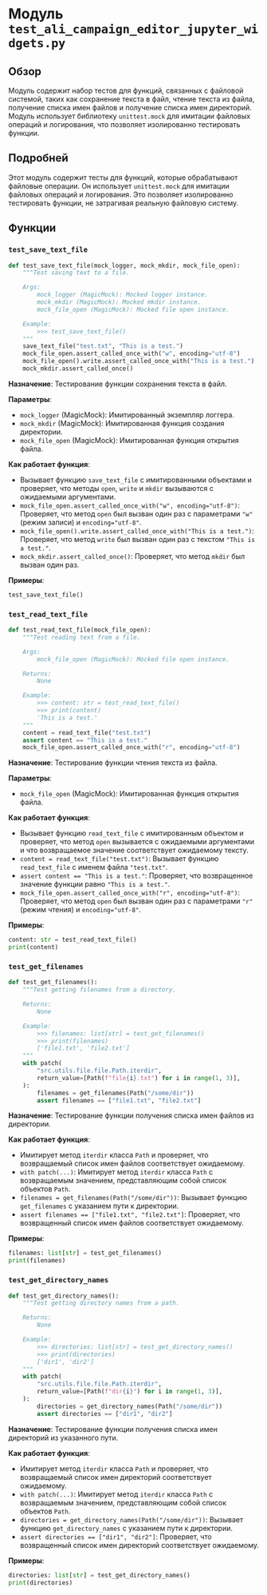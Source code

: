 # Модуль `test_ali_campaign_editor_jupyter_widgets.py`

## Обзор

Модуль содержит набор тестов для функций, связанных с файловой системой, таких как сохранение текста в файл, чтение текста из файла, получение списка имен файлов и получение списка имен директорий. Модуль использует библиотеку `unittest.mock` для имитации файловых операций и логирования, что позволяет изолированно тестировать функции.

## Подробней

Этот модуль содержит тесты для функций, которые обрабатывают файловые операции. Он использует `unittest.mock` для имитации файловых операций и логирования. Это позволяет изолированно тестировать функции, не затрагивая реальную файловую систему.

## Функции

### `test_save_text_file`

```python
def test_save_text_file(mock_logger, mock_mkdir, mock_file_open):
    """Test saving text to a file.

    Args:
        mock_logger (MagicMock): Mocked logger instance.
        mock_mkdir (MagicMock): Mocked mkdir instance.
        mock_file_open (MagicMock): Mocked file open instance.

    Example:
        >>> test_save_text_file()
    """
    save_text_file("test.txt", "This is a test.")
    mock_file_open.assert_called_once_with("w", encoding="utf-8")
    mock_file_open().write.assert_called_once_with("This is a test.")
    mock_mkdir.assert_called_once()
```

**Назначение**: Тестирование функции сохранения текста в файл.

**Параметры**:
- `mock_logger` (MagicMock): Имитированный экземпляр логгера.
- `mock_mkdir` (MagicMock): Имитированная функция создания директории.
- `mock_file_open` (MagicMock): Имитированная функция открытия файла.

**Как работает функция**:
- Вызывает функцию `save_text_file` с имитированными объектами и проверяет, что методы `open`, `write` и `mkdir` вызываются с ожидаемыми аргументами.
- `mock_file_open.assert_called_once_with("w", encoding="utf-8")`: Проверяет, что метод `open` был вызван один раз с параметрами `"w"` (режим записи) и `encoding="utf-8"`.
- `mock_file_open().write.assert_called_once_with("This is a test.")`: Проверяет, что метод `write` был вызван один раз с текстом `"This is a test."`.
- `mock_mkdir.assert_called_once()`: Проверяет, что метод `mkdir` был вызван один раз.

**Примеры**:

```python
test_save_text_file()
```

### `test_read_text_file`

```python
def test_read_text_file(mock_file_open):
    """Test reading text from a file.

    Args:
        mock_file_open (MagicMock): Mocked file open instance.

    Returns:
        None

    Example:
        >>> content: str = test_read_text_file()
        >>> print(content)
        'This is a test.'
    """
    content = read_text_file("test.txt")
    assert content == "This is a test."
    mock_file_open.assert_called_once_with("r", encoding="utf-8")
```

**Назначение**: Тестирование функции чтения текста из файла.

**Параметры**:
- `mock_file_open` (MagicMock): Имитированная функция открытия файла.

**Как работает функция**:
- Вызывает функцию `read_text_file` с имитированным объектом и проверяет, что метод `open` вызывается с ожидаемыми аргументами и что возвращаемое значение соответствует ожидаемому тексту.
- `content = read_text_file("test.txt")`: Вызывает функцию `read_text_file` с именем файла `"test.txt"`.
- `assert content == "This is a test."`: Проверяет, что возвращенное значение функции равно `"This is a test."`.
- `mock_file_open.assert_called_once_with("r", encoding="utf-8")`: Проверяет, что метод `open` был вызван один раз с параметрами `"r"` (режим чтения) и `encoding="utf-8"`.

**Примеры**:

```python
content: str = test_read_text_file()
print(content)
```

### `test_get_filenames`

```python
def test_get_filenames():
    """Test getting filenames from a directory.

    Returns:
        None

    Example:
        >>> filenames: list[str] = test_get_filenames()
        >>> print(filenames)
        ['file1.txt', 'file2.txt']
    """
    with patch(
        "src.utils.file.file.Path.iterdir",
        return_value=[Path(f"file{i}.txt") for i in range(1, 3)],
    ):
        filenames = get_filenames(Path("/some/dir"))
        assert filenames == ["file1.txt", "file2.txt"]
```

**Назначение**: Тестирование функции получения списка имен файлов из директории.

**Как работает функция**:
- Имитирует метод `iterdir` класса `Path` и проверяет, что возвращаемый список имен файлов соответствует ожидаемому.
- `with patch(...)`: Имитирует метод `iterdir` класса `Path` с возвращаемым значением, представляющим собой список объектов `Path`.
- `filenames = get_filenames(Path("/some/dir"))`: Вызывает функцию `get_filenames` с указанием пути к директории.
- `assert filenames == ["file1.txt", "file2.txt"]`: Проверяет, что возвращенный список имен файлов соответствует ожидаемому.

**Примеры**:

```python
filenames: list[str] = test_get_filenames()
print(filenames)
```

### `test_get_directory_names`

```python
def test_get_directory_names():
    """Test getting directory names from a path.

    Returns:
        None

    Example:
        >>> directories: list[str] = test_get_directory_names()
        >>> print(directories)
        ['dir1', 'dir2']
    """
    with patch(
        "src.utils.file.file.Path.iterdir",
        return_value=[Path(f"dir{i}") for i in range(1, 3)],
    ):
        directories = get_directory_names(Path("/some/dir"))
        assert directories == ["dir1", "dir2"]
```

**Назначение**: Тестирование функции получения списка имен директорий из указанного пути.

**Как работает функция**:
- Имитирует метод `iterdir` класса `Path` и проверяет, что возвращаемый список имен директорий соответствует ожидаемому.
- `with patch(...)`: Имитирует метод `iterdir` класса `Path` с возвращаемым значением, представляющим собой список объектов `Path`.
- `directories = get_directory_names(Path("/some/dir"))`: Вызывает функцию `get_directory_names` с указанием пути к директории.
- `assert directories == ["dir1", "dir2"]`: Проверяет, что возвращенный список имен директорий соответствует ожидаемому.

**Примеры**:

```python
directories: list[str] = test_get_directory_names()
print(directories)